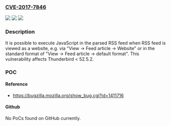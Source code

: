### [CVE-2017-7846](https://cve.mitre.org/cgi-bin/cvename.cgi?name=CVE-2017-7846)
![](https://img.shields.io/static/v1?label=Product&message=Thunderbird&color=blue)
![](https://img.shields.io/static/v1?label=Version&message=%3C%2052.5.2%20&color=brighgreen)
![](https://img.shields.io/static/v1?label=Vulnerability&message=JavaScript%20Execution%20via%20RSS%20in%20mailbox%3A%2F%2F%20origin&color=brighgreen)

### Description

It is possible to execute JavaScript in the parsed RSS feed when RSS feed is viewed as a website, e.g. via "View -> Feed article -> Website" or in the standard format of "View -> Feed article -> default format". This vulnerability affects Thunderbird < 52.5.2.

### POC

#### Reference
- https://bugzilla.mozilla.org/show_bug.cgi?id=1411716

#### Github
No PoCs found on GitHub currently.

